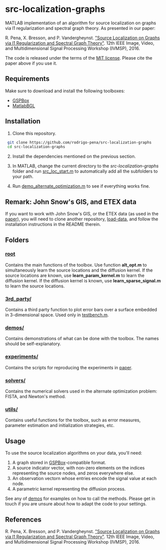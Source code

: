 # src-localization-graphs
MATLAB implementation of an algorithm for source localization on graphs via l1 regularization and spectral graph theory. As presented in our paper:

R. Pena, X. Bresson, and P. Vandergheynst. ["Source Localization on Graphs via l1 Regularization and Spectral Graph Theory"][arxiv]. 12th IEEE Image, Video, and Multidimensional Signal Processing Workshop (IVMSP), 2016.

The code is released under the terms of the [MIT license](LICENSE.txt). Please cite the paper above if you use it.

## Requirements
Make sure to download and install the following toolboxes:
* [GSPBox](https://lts2.epfl.ch/gsp/)
* [MatlabBGL](http://dgleich.github.io/matlab-bgl/)

## Installation
1. Clone this repository.

  ```sh
   git clone https://github.com/rodrigo-pena/src-localization-graphs
   cd src-localization-graphs
   ```
   
2. Install the dependencies mentioned on the previous section.

3. In MATLAB, change the current directory to the *src-localization-graphs* folder and run [src_loc_start.m](https://github.com/rodrigo-pena/src-localization-graphs/blob/master/src_loc_start.m) to automatically add all the subfolders to your path.

4. Run [demo_alternate_optimization.m](https://github.com/rodrigo-pena/src-localization-graphs/blob/master/demos/demo_alternate_optimization.m) to see if everything works fine.

## Remark: John Snow's GIS, and ETEX data
If you want to work with John Snow's GIS, or the ETEX data (as used in the [paper][arxiv]), you will need to clone another repository, [load-data](https://github.com/rodrigo-pena/load-data), and follow the installation instructions in the README therein.

## Folders
### [root](https://github.com/rodrigo-pena/src-localization-graphs)
Contains the main functions of the toolbox. Use function **alt\_opt.m** to simultaneously learn the source locations and the diffusion kernel. If the source locations are known, use **learn\_param\_kernel.m** to learn the diffusion kernel. If the diffusion kernel is known, use **learn\_sparse\_signal.m** to learn the source locations.

### [3rd_party/](https://github.com/rodrigo-pena/src-localization-graphs/tree/master/3rd_party)
Contains a third party function to plot error bars over a surface embedded in 3-dimensional space. Used only in [testbench.m](https://github.com/rodrigo-pena/src-localization-graphs/blob/master/experiments/testbench.m).

### [demos/](https://github.com/rodrigo-pena/src-localization-graphs/tree/master/demos)
Contains demonstrations of what can be done with the toolbox. The names should be self-explanatory.

### [experiments/](https://github.com/rodrigo-pena/src-localization-graphs/tree/master/experiments)
Contains the scripts for reproducing the experiments in [paper][arxiv].

### [solvers/](https://github.com/rodrigo-pena/src-localization-graphs/tree/master/solvers)
Contains the numerical solvers used in the alternate optimization problem: FISTA, and Newton's method.

### [utils/](https://github.com/rodrigo-pena/src-localization-graphs/tree/master/utils)
Contains useful functions for the toolbox, such as error measures, parameter estimation and initialization strategies, etc.

## Usage
To use the source localization algorithms on your data, you'll need:

1. A graph stored in [GSPBox](https://lts2.epfl.ch/gsp/)-compatible format. 
2. A source indicator vector, with non-zero elements on the indices representing the source nodes, and zeros everywhere else.
3. An observation vectorn whose entries encode the signal value at each node.
4. A parametric kernel representing the diffusion process.

See any of [demos](https://github.com/rodrigo-pena/src-localization-graphs/tree/master/demos) for examples on how to call the methods. Please get in touch if you are unsure about how to adapt the code to your settings.

## References
R. Pena, X. Bresson, and P. Vandergheynst. ["Source Localization on Graphs via l1 Regularization and Spectral Graph Theory"][arxiv]. 12th IEEE Image, Video, and Multidimensional Signal Processing Workshop (IVMSP), 2016.

[arxiv]: https://arxiv.org/abs/1603.07584

